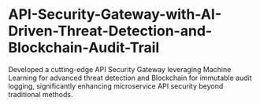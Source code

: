 # API-Security-Gateway-with-AI-Driven-Threat-Detection-and-Blockchain-Audit-Trail
Developed a cutting-edge API Security Gateway leveraging Machine Learning for advanced threat detection and Blockchain for immutable audit logging, significantly enhancing microservice API security beyond traditional methods.
